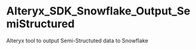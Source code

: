 # Alteryx_SDK_Snowflake_Output_SemiStructured
Alteryx tool to output Semi-Structuted data to Snowflake
